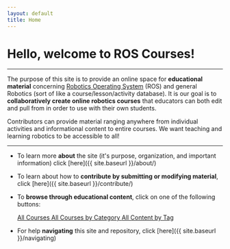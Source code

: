 ```yaml
---
layout: default
title: Home
---
```


# Hello, welcome to ROS Courses!

----

The purpose of this site is to provide an online space for **educational material** concerning [Robotics Operating System](http://www.ros.org/) (ROS) and general Robotics (sort of like a course/lesson/activity database).  It is our goal is to **collaboratively create online robotics courses** that educators can both edit and pull from in order to use with their own students. 

Contributors can provide material ranging anywhere from individual activities and informational content to entire courses.  We want teaching and learning robotics to be accessible to all!

---

* To learn more **about** the site (it's purpose, organization, and important information) click [here]({{ site.baseurl }}/about/)

* To learn about how to **contribute by submitting or modifying material**, click [here]({{ site.baseurl }}/contribute/)

* To **browse through educational content**, click on one of the following buttons:

<ul class="button-group" style="list-style: none;" >
<li><a href="{{ site.baseurl }}/all-courses" type="button" class="btn btn-default tbmargin">
  All Courses
</a>

<a href="{{ site.baseurl }}/categories" type="button" class="btn btn-default tbmargin">
  All Courses by Category
</a>

<a href="{{ site.baseurl }}/tags" type="button" class="btn btn-default tbmargin">
  All Content by Tag
</a></li>
</ul>

* For help **navigating** this site and repository, click [here]({{ site.baseurl }}/navigating)

